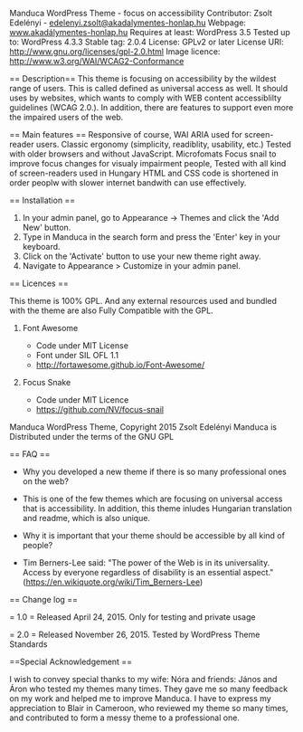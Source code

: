 Manduca WordPress Theme - focus on accessibility
Contributor: Zsolt Edelényi - edelenyi.zsolt@akadalymentes-honlap.hu
Webpage: www.akadálymentes-honlap.hu
Requires at least: WordPress 3.5
Tested up to: WordPress 4.3.3
Stable tag: 2.0.4
License: GPLv2 or later
License URI: http://www.gnu.org/licenses/gpl-2.0.html
Image licence: http://www.w3.org/WAI/WCAG2-Conformance


== Description==
    This theme is focusing on accessibility by the wildest range of users.
	This is called defined as universal access as well. It should uses by websites, which wants to comply with WEB content accessiblilty guidelines (WCAG 2.0.).
	In addition, there are features to support even more the impaired users of the web. 

== Main features ==
    Responsive of course,
    WAI ARIA used for screen-reader users.
    Classic ergonomy (simplicity, readiblity, usability, etc.)
    Tested with older browsers and without JavaScript.
    Microfomats
    Focus snail to improve focus changes for visualy impairment people,
    Tested with all kind of screen-readers used in Hungary
    HTML and CSS code is shortened in order peoplw with slower internet bandwith can use effectively. 


== Installation ==

1. In your admin panel, go to Appearance -> Themes and click the 'Add New' button.
2. Type in Manduca in the search form and press the 'Enter' key in your keyboard.
3. Click on the 'Activate' button to use your new theme right away.
5. Navigate to Appearance > Customize in your admin panel.


== Licences ==

This theme is 100% GPL. And any external resources used and bundled with the theme are also Fully Compatible with the GPL.

1. Font Awesome
	- Code under MIT License
	- Font under SIL OFL 1.1 
	- http://fortawesome.github.io/Font-Awesome/

2. Focus Snake
    - Code under MIT Licence
    - https://github.com/NV/focus-snail

Manduca WordPress Theme, Copyright 2015 Zsolt Edelényi 
Manduca is Distributed under the terms of the GNU GPL

== FAQ ==

- Why you developed a new theme if there is so many professional ones on the web?
- This is one of the few themes which are focusing on universal access that is accessibility. In addition, this theme inludes Hungarian translation and readme, which is also unique. 

- Why it is important that your theme should be accessible by all kind of people? 
- Tim Berners-Lee said: "The power of the Web is in its universality. Access by everyone regardless of disability is an essential aspect." (https://en.wikiquote.org/wiki/Tim_Berners-Lee)

== Change log ==
 
 = 1.0 =
 Released April 24, 2015.
 Only for testing and private usage
 
 = 2.0 =
 Released November 26, 2015. Tested by WordPress Theme Standards
 
 
 ==Special Acknowledgement ==

I wish to convey special thanks to my wife: Nóra and friends: János and Áron who tested my themes many times. They gave me so many feedback on my work and helped me to improve Manduca. 
I have to express my appreciation to Blair in Cameroon, who reviewed my theme so many times,  and contributed to form a messy theme to a professional one.

